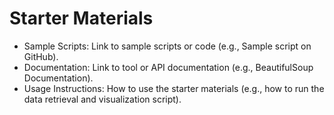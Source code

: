 # Starter Materials 
- Sample Scripts: Link to sample scripts or code (e.g., Sample script on GitHub). 
- Documentation: Link to tool or API documentation (e.g., BeautifulSoup Documentation). 
- Usage Instructions: How to use the starter materials (e.g., how to run the data retrieval and visualization script). 



 